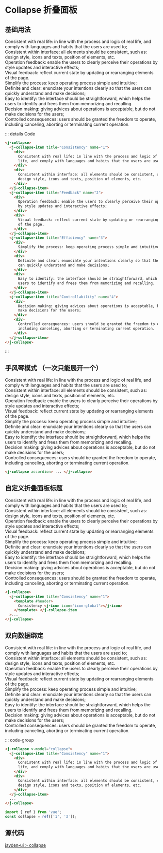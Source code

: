 # Collapse 折叠面板

## 基础用法

<j-collapse >
<j-collapse-item title="Consistency" name="1">
    <div>
    Consistent with real life: in line with the process and logic of
    real life, and comply with languages and habits that the users are
    used to;
    </div>
    <div>
    Consistent within interface: all elements should be consistent, such
    as: design style, icons and texts, position of elements, etc.
    </div>
</j-collapse-item>
<j-collapse-item title="Feedback" name="2">
    <div>
    Operation feedback: enable the users to clearly perceive their
    operations by style updates and interactive effects;
    </div>
    <div>
    Visual feedback: reflect current state by updating or rearranging
    elements of the page.
    </div>
</j-collapse-item>
<j-collapse-item title="Efficiency" name="3">
    <div>
    Simplify the process: keep operating process simple and intuitive;
    </div>
    <div>
    Definite and clear: enunciate your intentions clearly so that the
    users can quickly understand and make decisions;
    </div>
    <div>
    Easy to identify: the interface should be straightforward, which
    helps the users to identify and frees them from memorizing and
    recalling.
    </div>
</j-collapse-item>
<j-collapse-item title="Controllability" name="4">
    <div>
    Decision making: giving advices about operations is acceptable, but
    do not make decisions for the users;
    </div>
    <div>
    Controlled consequences: users should be granted the freedom to
    operate, including canceling, aborting or terminating current
    operation.
    </div>
</j-collapse-item>
</j-collapse>

::: details Code

```html
<j-collapse>
  <j-collapse-item title="Consistency" name="1">
    <div>
      Consistent with real life: in line with the process and logic of real
      life, and comply with languages and habits that the users are used to;
    </div>
    <div>
      Consistent within interface: all elements should be consistent, such as:
      design style, icons and texts, position of elements, etc.
    </div>
  </j-collapse-item>
  <j-collapse-item title="Feedback" name="2">
    <div>
      Operation feedback: enable the users to clearly perceive their operations
      by style updates and interactive effects;
    </div>
    <div>
      Visual feedback: reflect current state by updating or rearranging elements
      of the page.
    </div>
  </j-collapse-item>
  <j-collapse-item title="Efficiency" name="3">
    <div>
      Simplify the process: keep operating process simple and intuitive;
    </div>
    <div>
      Definite and clear: enunciate your intentions clearly so that the users
      can quickly understand and make decisions;
    </div>
    <div>
      Easy to identify: the interface should be straightforward, which helps the
      users to identify and frees them from memorizing and recalling.
    </div>
  </j-collapse-item>
  <j-collapse-item title="Controllability" name="4">
    <div>
      Decision making: giving advices about operations is acceptable, but do not
      make decisions for the users;
    </div>
    <div>
      Controlled consequences: users should be granted the freedom to operate,
      including canceling, aborting or terminating current operation.
    </div>
  </j-collapse-item>
</j-collapse>
```

:::

## 手风琴模式 （一次只能展开一个）

<j-collapse accordion>
<j-collapse-item title="Consistency" name="1">
    <div>
    Consistent with real life: in line with the process and logic of
    real life, and comply with languages and habits that the users are
    used to;
    </div>
    <div>
    Consistent within interface: all elements should be consistent, such
    as: design style, icons and texts, position of elements, etc.
    </div>
</j-collapse-item>
<j-collapse-item title="Feedback" name="2">
    <div>
    Operation feedback: enable the users to clearly perceive their
    operations by style updates and interactive effects;
    </div>
    <div>
    Visual feedback: reflect current state by updating or rearranging
    elements of the page.
    </div>
</j-collapse-item>
<j-collapse-item title="Efficiency" name="3">
    <div>
    Simplify the process: keep operating process simple and intuitive;
    </div>
    <div>
    Definite and clear: enunciate your intentions clearly so that the
    users can quickly understand and make decisions;
    </div>
    <div>
    Easy to identify: the interface should be straightforward, which
    helps the users to identify and frees them from memorizing and
    recalling.
    </div>
</j-collapse-item>
<j-collapse-item title="Controllability" name="4">
    <div>
    Decision making: giving advices about operations is acceptable, but
    do not make decisions for the users;
    </div>
    <div>
    Controlled consequences: users should be granted the freedom to
    operate, including canceling, aborting or terminating current
    operation.
    </div>
</j-collapse-item>
</j-collapse>

```html
<j-collapse accordion> ... </j-collapse>
```

## 自定义折叠面板标题

<j-collapse accordion>
<j-collapse-item title="Consistency" name="1">
<template #header>
Consistency  <j-icon icon="icon-global"></j-icon>
</template>

<div>
Consistent with real life: in line with the process and logic of
real life, and comply with languages and habits that the users are
used to;
</div>
<div>
Consistent within interface: all elements should be consistent, such
as: design style, icons and texts, position of elements, etc.
</div>
</j-collapse-item>
<j-collapse-item title="Feedback" name="2">
    <div>
    Operation feedback: enable the users to clearly perceive their
    operations by style updates and interactive effects;
    </div>
    <div>
    Visual feedback: reflect current state by updating or rearranging
    elements of the page.
    </div>
</j-collapse-item>
<j-collapse-item title="Efficiency" name="3">
    <div>
    Simplify the process: keep operating process simple and intuitive;
    </div>
    <div>
    Definite and clear: enunciate your intentions clearly so that the
    users can quickly understand and make decisions;
    </div>
    <div>
    Easy to identify: the interface should be straightforward, which
    helps the users to identify and frees them from memorizing and
    recalling.
    </div>
</j-collapse-item>
<j-collapse-item title="Controllability" name="4">
    <div>
    Decision making: giving advices about operations is acceptable, but
    do not make decisions for the users;
    </div>
    <div>
    Controlled consequences: users should be granted the freedom to
    operate, including canceling, aborting or terminating current
    operation.
    </div>
</j-collapse-item>
</j-collapse>

```html
<j-collapse>
  <j-collapse-item title="Consistency" name="1">
    <template #header>
      Consistency <j-icon icon="icon-global"></j-icon>
    </template> </j-collapse-item
  >...
</j-collapse>
```

## 双向数据绑定

<j-collapse v-model="collapse">
<j-collapse-item title="Consistency" name="1">
    <div>
    Consistent with real life: in line with the process and logic of
    real life, and comply with languages and habits that the users are
    used to;
    </div>
    <div>
    Consistent within interface: all elements should be consistent, such
    as: design style, icons and texts, position of elements, etc.
    </div>
</j-collapse-item>
<j-collapse-item title="Feedback" name="2">
    <div>
    Operation feedback: enable the users to clearly perceive their
    operations by style updates and interactive effects;
    </div>
    <div>
    Visual feedback: reflect current state by updating or rearranging
    elements of the page.
    </div>
</j-collapse-item>
<j-collapse-item title="Efficiency" name="3">
    <div>
    Simplify the process: keep operating process simple and intuitive;
    </div>
    <div>
    Definite and clear: enunciate your intentions clearly so that the
    users can quickly understand and make decisions;
    </div>
    <div>
    Easy to identify: the interface should be straightforward, which
    helps the users to identify and frees them from memorizing and
    recalling.
    </div>
</j-collapse-item>
<j-collapse-item title="Controllability" name="4">
    <div>
    Decision making: giving advices about operations is acceptable, but
    do not make decisions for the users;
    </div>
    <div>
    Controlled consequences: users should be granted the freedom to
    operate, including canceling, aborting or terminating current
    operation.
    </div>
</j-collapse-item>
</j-collapse>

::: code-group

```html
<j-collapse v-model="collapse">
  <j-collapse-item title="Consistency" name="1">
    <div>
      Consistent with real life: in line with the process and logic of real
      life, and comply with languages and habits that the users are used to;
    </div>
    <div>
      Consistent within interface: all elements should be consistent, such as:
      design style, icons and texts, position of elements, etc.
    </div>
  </j-collapse-item>
  ...
</j-collapse>
```

```js [vue script setup]
import { ref } from 'vue';
const collapse = ref(['1', '3']);
```

## 源代码

[jayden-ui > collapse](https://github.com/SpinninJayWE/Jayden-UI/tree/master/packages/components/src/collapse)

<script setup lang="ts">
import { ref } from 'vue';

const collapse = ref(['1', '3']);
</script>
